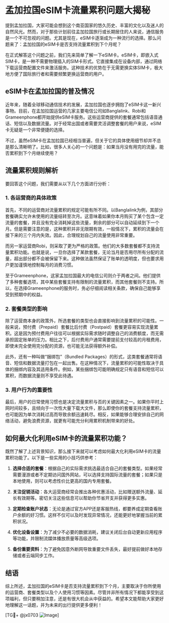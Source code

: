 # 孟加拉国eSIM卡流量累积问题大揭秘

提到孟加拉国，大家可能会想到这个南亚国家的悠久历史、丰富的文化以及迷人的自然风光。然而，对于那些计划前往孟加拉国旅行或长期居住的人来说，通信服务是一个不可忽视的问题。尤其是现在，eSIM卡逐渐成为一种流行的选择。那么问题来了：孟加拉国的eSIM卡是否支持流量累积到下个月呢？

在正式解答这个问题之前，我们先来简单了解一下eSIM卡。eSIM卡，即嵌入式SIM卡，是一种不需要物理插入的SIM卡形式。它直接集成在设备内部，通过网络下载运营商配置文件来激活服务。这种技术的优势在于无需更换实体SIM卡，极大地方便了国际旅行者和需要频繁更换运营商的用户。

## eSIM卡在孟加拉国的普及情况

近年来，随着全球移动通信技术的发展，孟加拉国也逐步拥抱了eSIM卡这一新兴事物。目前，在孟加拉国运营的几家主要电信公司如Banglalink、Robi和Grameenphone都开始提供eSIM卡服务。这些运营商提供的套餐通常包括语音通话、短信以及数据流量。对于经常出国或者需要灵活调整套餐的用户来说，eSIM卡无疑是一个非常便捷的选择。

不过，虽然eSIM卡在孟加拉国已经相当普遍，但关于它的具体使用细节却并不总是那么清晰明了。比如，很多人关心的一个问题是：如果当月没有用完的流量，能否累积到下个月继续使用？

## 流量累积规则解析

要回答这个问题，我们需要从以下几个方面进行分析：

### 1. 各运营商的具体政策

首先，不同的运营商对流量累积的规定可能有所不同。以Banglalink为例，其部分套餐确实允许未使用的流量结转至次月。这意味着如果你本月购买了某个包含一定流量的套餐，并且没有完全消耗掉这些流量，剩余的部分可以自动延续到下一个月。但是需要注意的是，这种累积并非无限期有效，一般情况下，累积的流量会在接下来的三个月内失效。因此，合理规划自己的流量使用非常重要。

而另一家运营商Robi，则采取了更为严格的政策。他们的大多数套餐都不支持流量累积功能。也就是说，一旦你选择了某款套餐，无论当月是否用尽所有分配的流量，超出部分都不会被保留下来。这种做法虽然保证了账单的透明度，但也要求用户更加谨慎地控制每月的消费习惯。

至于Grameenphone，这家孟加拉国最大的电信公司则介于两者之间。他们提供了多种套餐选项，其中某些套餐支持有限制的流量累积，而其他套餐则不支持。所以，在选择Grameenphone的服务时，务必仔细阅读相关条款，确保自己能够享受到预期中的权益。

### 2. 套餐类型的影响

除了运营商本身的政策外，所选套餐的类型也会直接影响到流量累积的可能性。一般来说，预付费（Prepaid）套餐比后付费（Postpaid）套餐更容易实现流量累积。这是因为预付费用户往往可以根据实际需求随时调整自己的消费额度，而无需承担固定账单的压力。相比之下，后付费用户通常需要提前支付较高的月租费用，即使未完全使用完分配的资源，也可能无法获得额外补偿。

此外，还有一种叫做“捆绑包”（Bundled Packages）的形式，这类套餐通常将语音、短信和数据流量打包在一起出售。在这种情况下，流量累积的可能性取决于具体的捆绑内容及其适用条件。例如，某些捆绑包可能明确规定只有语音和短信可以累积，而数据流量则不享受此待遇。

### 3. 用户行为的重要性

最后，用户的日常使用习惯也是决定流量累积与否的关键因素之一。如果你平时上网时间较多，且倾向于一次性大量下载大文件，那么即使你的套餐支持流量累积，也可能因为单次消耗过高而导致余额迅速耗尽。相反，如果能够合理安排自己的网络活动，避免浪费资源，就更有可能充分利用累积机制带来的好处。

## 如何最大化利用eSIM卡的流量累积功能？

既然了解了上述背景知识，那么接下来就可以考虑如何最大化利用eSIM卡的流量累积功能了。以下是一些实用的小技巧供参考：

1. **选择合适的套餐**：根据自己的实际需求挑选最适合自己的套餐类型。如果经常需要漫游或者不定期访问国外网站，可以选择支持国际流量的套餐；如果只是本地使用，则可以考虑性价比更高的国内专用套餐。

2. **关注促销活动**：各大运营商经常会推出各种优惠活动，比如赠送额外流量、延长有效期等。密切关注这些信息可以帮助你节省开支并获得更多实惠。

3. **定期检查账户状态**：无论是通过官方APP还是客服热线，都要养成定期查看账户余额的好习惯。这样不仅可以及时发现异常情况，还能更好地掌握当前的累积状况。

4. **优化设备设置**：为了减少不必要的数据消耗，建议关闭后台自动更新应用程序等功能，并限制流媒体播放质量等高级选项。

5. **备份重要资料**：为了避免因意外断网导致重要文件丢失，最好提前做好本地存储或者云端同步工作。

## 结语

综上所述，孟加拉国的eSIM卡是否支持流量累积到下个月，主要取决于你所使用的运营商、套餐类型以及个人使用习惯等因素。尽管并非所有情况下都能享受到这项福利，但只要稍加注意，还是有很大机会从中获益的。希望本文能帮助大家更好地理解这一话题，并为未来的出行提供更多便利！

[TG💪+ @jx0703 ![Image](https://github.com/user-attachments/assets/dbca1d08-cadb-493c-b0ec-ad6f7a83f270)]